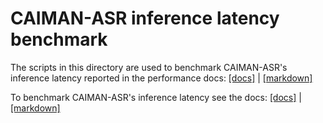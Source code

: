 # CAIMAN-ASR inference latency benchmark

The scripts in this directory are used to benchmark CAIMAN-ASR's inference latency reported in the performance docs: [[docs]](https://caiman-asr.myrtle.ai/performance.html) | [[markdown]](../../docs/src/performance.md)

To benchmark CAIMAN-ASR's inference latency see the docs: [[docs]](https://caiman-asr.myrtle.ai/inference/caiman-asr_benchmark.html) | [[markdown]](../../docs/src/inference/caiman-asr_benchmark.md)
